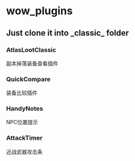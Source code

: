 # wow_plugins

## Just clone it into \_classic\_ folder


### AtlasLootClassic

副本掉落装备查看插件

### QuickCompare

装备比较插件

### HandyNotes

NPC位置提示

### AttackTimer

近战武器攻击条
